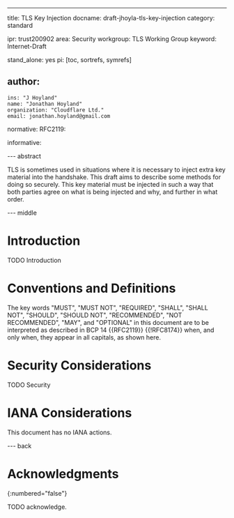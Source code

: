 ---
title: TLS Key Injection 
docname: draft-jhoyla-tls-key-injection
category: standard

ipr: trust200902
area: Security
workgroup: TLS Working Group
keyword: Internet-Draft

stand_alone: yes
pi: [toc, sortrefs, symrefs]

author:
 -
    ins: "J Hoyland"
    name: "Jonathan Hoyland"
    organization: "Cloudflare Ltd."
    email: jonathan.hoyland@gmail.com

normative:
  RFC2119:

informative:



--- abstract

TLS is sometimes used in situations where it is necessary to inject extra key material into the handshake. This draft aims to describe some methods for doing so securely. 
This key material must be injected in such a way that both parties agree on what is being injected and why, and further in what order. 

--- middle

# Introduction

TODO Introduction


# Conventions and Definitions

The key words "MUST", "MUST NOT", "REQUIRED", "SHALL", "SHALL NOT", "SHOULD",
"SHOULD NOT", "RECOMMENDED", "NOT RECOMMENDED", "MAY", and "OPTIONAL" in this
document are to be interpreted as described in BCP 14 {{RFC2119}} {{!RFC8174}}
when, and only when, they appear in all capitals, as shown here.


# Security Considerations

TODO Security


# IANA Considerations

This document has no IANA actions.



--- back

# Acknowledgments
{:numbered="false"}

TODO acknowledge.
